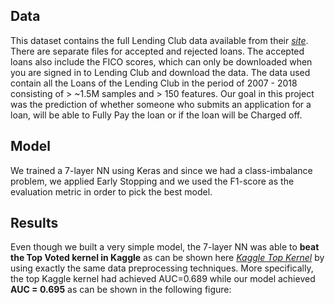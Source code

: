 ## Data

This dataset contains the full Lending Club data available from their [*site*](https://www.lendingclub.com/info/download-data.action). There are separate files for accepted and rejected loans. The accepted loans also include the FICO scores, which can only be downloaded when you are signed in to Lending Club and download the data. The data used contain all the Loans of the Lending Club in the period of 2007 - 2018 consisting of > ~1.5M samples and > 150 features. Our goal in this project was the prediction of whether someone who submits an application for a loan, will be able to Fully Pay the loan or if the loan will be Charged off.

## Model
We trained a 7-layer NN using Keras and since we had a class-imbalance problem, we applied Early Stopping and we used the F1-score as the evaluation metric in order to pick the best model.

## Results
Even though we built a very simple model, the 7-layer NN was able to **beat the Top Voted kernel in Kaggle** as can be shown here [*Kaggle Top Kernel*](https://www.kaggle.com/pileatedperch/predicting-charge-off-from-initial-listing-data) by using exactly the same data preprocessing techniques. More specifically, the top Kaggle kernel had achieved AUC=0.689 while our model achieved **AUC = 0.695** as can be shown in the following figure:


